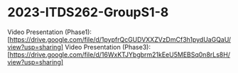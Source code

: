 # 2023-ITDS262-GroupS1-8
Video Presentation (Phase1): [https://drive.google.com/file/d/1pypfrQcGUDVXXZVzDmCf3h1pydUaGQaU/view?usp=sharing]
Video Presentation (Phase3):[https://drive.google.com/file/d/16WxKTJYbgbrm21kEeU5MEBSq0n8rLs8H/view?usp=sharing]
